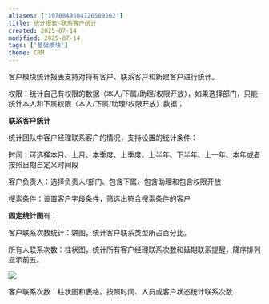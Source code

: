 ```yaml
---
aliases: ["1970849504726509562"]
title: 统计报表-联系客户统计
created: 2025-07-14
modified: 2025-07-14
tags: ['基础模块']
theme: CRM
---
```


客户模块统计报表支持对持有客户、联系客户和新建客户进行统计。

权限：统计自己有权限的数据（本人/下属/助理/权限开放），如果选择部门，只能统计本人和下属权限（本人/下属/助理/权限开放）数据；

**联系客户统计**

统计团队中客户经理联系客户的情况，支持设置的统计条件：

时间：可选择本月、上月、本季度、上季度、上半年、下半年、上一年、本年或者按照日期自定义时间段

客户负责人：选择负责人/部门、包含下属、包含助理和包含权限开放

搜索条件：设置客户字段条件，筛选出符合搜索条件的客户

**固定统计图**有：

客户联系次数统计：饼图，统计客户联系类型所占百分比。

所有人联系次数：柱状图，统计所有客户经理联系次数和延期联系提醒，降序排列显示前五。

![](https://myhelpdoc.oss-cn-heyuan.aliyuncs.com/mdimages/6b312639342f99929ea69565886b3428.jpg)

客户联系次数：柱状图和表格，按照时间、人员或客户状态统计联系次数

